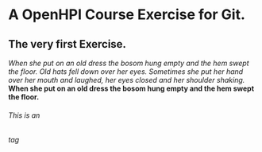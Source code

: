 # A OpenHPI Course Exercise for Git.
## The very first Exercise.

*When she put on an old dress the bosom hung empty and the hem swept the floor. Old hats fell down over her eyes. Sometimes she put her hand over her mouth and laughed, her eyes closed and her shoulder shaking.*
**When she put on an old dress the bosom hung empty and the hem swept the floor.**
###### This is an <h6> tag